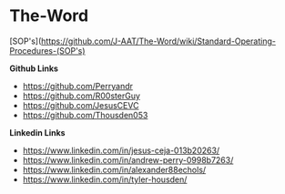 # The-Word


[SOP's](https://github.com/J-AAT/The-Word/wiki/Standard-Operating-Procedures-(SOP's)


**Github Links**

+ https://github.com/Perryandr
+ https://github.com/R00sterGuy
+ https://github.com/JesusCEVC 
+ https://github.com/Thousden053

**Linkedin Links**

+ https://www.linkedin.com/in/jesus-ceja-013b20263/
+ https://www.linkedin.com/in/andrew-perry-0998b7263/
+ https://www.linkedin.com/in/alexander88echols/
+ https://www.linkedin.com/in/tyler-housden/
